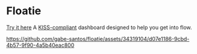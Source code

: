 # Floatie
[Try it here](https://floatie.gabesantos.com)
A [KISS-compliant](https://www.youtube.com/watch?v=O58A7MJfOwU) dashboard designed to help you get into flow.


https://github.com/gabe-santos/floatie/assets/34319104/d07e1186-9cbd-4b57-9f90-4a5b40eac800

